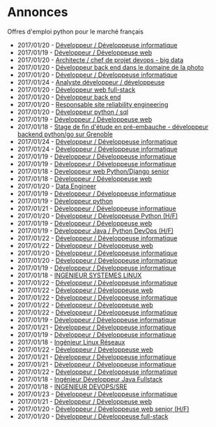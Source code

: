 # Annonces

Offres d'emploi python pour le marché français

* 2017/01/20 - [Développeur / Développeuse informatique](http://www.pyjobs.fr/jobs/details/4672/developpeur-developpeuse-informatique "Développeur / Développeuse informatique")
* 2017/01/19 - [Développeur / Développeuse web](http://www.pyjobs.fr/jobs/details/4659/developpeur-developpeuse-web "Développeur / Développeuse web")
* 2017/01/20 - [Architecte / chef de projet devops - big data](http://www.pyjobs.fr/jobs/details/4668/architecte-chef-de-projet-devops-big-data "Architecte / chef de projet devops - big data")
* 2017/01/20 - [Développeur back end dans le domaine de la photo](http://www.pyjobs.fr/jobs/details/4669/developpeur-back-end-dans-le-domaine-de-la-photo "Développeur back end dans le domaine de la photo")
* 2017/01/20 - [Développeur / Développeuse informatique](http://www.pyjobs.fr/jobs/details/4679/developpeur-developpeuse-informatique "Développeur / Développeuse informatique")
* 2017/01/24 - [Analyste développeur / développeuse](http://www.pyjobs.fr/jobs/details/4699/analyste-developpeur-developpeuse "Analyste développeur / développeuse")
* 2017/01/20 - [Développeur web full-stack](http://www.pyjobs.fr/jobs/details/4670/developpeur-web-full-stack "Développeur web full-stack")
* 2017/01/20 - [Développeur back end](http://www.pyjobs.fr/jobs/details/4667/developpeur-back-end "Développeur back end")
* 2017/01/20 - [Responsable site reliability engineering](http://www.pyjobs.fr/jobs/details/4666/responsable-site-reliability-engineering "Responsable site reliability engineering")
* 2017/01/20 - [Développeur python / sql](http://www.pyjobs.fr/jobs/details/4665/developpeur-python-sql "Développeur python / sql")
* 2017/01/19 - [Développeur / Développeuse web](http://www.pyjobs.fr/jobs/details/4657/developpeur-developpeuse-web "Développeur / Développeuse web")
* 2017/01/18 - [Stage de fin d'étude en pré-embauche - développeur backend python/go sur Grenoble](http://www.pyjobs.fr/jobs/details/4649/stage-de-fin-detude-en-pre-embauche-developpeur-backend-python-go-sur-grenoble "Stage de fin d'étude en pré-embauche - développeur backend python/go sur Grenoble")
* 2017/01/24 - [Développeur / Développeuse informatique](http://www.pyjobs.fr/jobs/details/4698/developpeur-developpeuse-informatique "Développeur / Développeuse informatique")
* 2017/01/24 - [Développeur / Développeuse informatique](http://www.pyjobs.fr/jobs/details/4697/developpeur-developpeuse-informatique "Développeur / Développeuse informatique")
* 2017/01/19 - [Développeur / Développeuse informatique](http://www.pyjobs.fr/jobs/details/4656/developpeur-developpeuse-informatique "Développeur / Développeuse informatique")
* 2017/01/19 - [Développeur / Développeuse informatique](http://www.pyjobs.fr/jobs/details/4658/developpeur-developpeuse-informatique "Développeur / Développeuse informatique")
* 2017/01/18 - [Developpeur web Python/Django senior](http://www.pyjobs.fr/jobs/details/4647/developpeur-web-python-django-senior "Developpeur web Python/Django senior")
* 2017/01/18 - [Développeur / Développeuse web](http://www.pyjobs.fr/jobs/details/4635/developpeur-developpeuse-web "Développeur / Développeuse web")
* 2017/01/20 - [Data Engineer](http://www.pyjobs.fr/jobs/details/4678/data-engineer "Data Engineer")
* 2017/01/19 - [Développeur / Développeuse informatique](http://www.pyjobs.fr/jobs/details/4655/developpeur-developpeuse-informatique "Développeur / Développeuse informatique")
* 2017/01/19 - [Développeur python](http://www.pyjobs.fr/jobs/details/4664/developpeur-python "Développeur python")
* 2017/01/21 - [Développeur / Développeuse informatique](http://www.pyjobs.fr/jobs/details/4684/developpeur-developpeuse-informatique "Développeur / Développeuse informatique")
* 2017/01/20 - [Développeur / Développeuse Python (H/F)](http://www.pyjobs.fr/jobs/details/4677/developpeur-developpeuse-python-h-f "Développeur / Développeuse Python (H/F)")
* 2017/01/19 - [Développeur / Développeuse web](http://www.pyjobs.fr/jobs/details/4654/developpeur-developpeuse-web "Développeur / Développeuse web")
* 2017/01/19 - [Développeur Java / Python DevOps (H/F)](http://www.pyjobs.fr/jobs/details/4663/developpeur-java-python-devops-h-f "Développeur Java / Python DevOps (H/F)")
* 2017/01/22 - [Développeur / Développeuse informatique](http://www.pyjobs.fr/jobs/details/4693/developpeur-developpeuse-informatique "Développeur / Développeuse informatique")
* 2017/01/22 - [Développeur / Développeuse web](http://www.pyjobs.fr/jobs/details/4692/developpeur-developpeuse-web "Développeur / Développeuse web")
* 2017/01/20 - [Développeur / Développeuse informatique](http://www.pyjobs.fr/jobs/details/4675/developpeur-developpeuse-informatique "Développeur / Développeuse informatique")
* 2017/01/20 - [Développeur / Développeuse informatique](http://www.pyjobs.fr/jobs/details/4676/developpeur-developpeuse-informatique "Développeur / Développeuse informatique")
* 2017/01/19 - [Développeur / Développeuse informatique](http://www.pyjobs.fr/jobs/details/4662/developpeur-developpeuse-informatique "Développeur / Développeuse informatique")
* 2017/01/18 - [INGENIEUR SYSTEMES LINUX](http://www.pyjobs.fr/jobs/details/4653/ingenieur-systemes-linux "INGENIEUR SYSTEMES LINUX")
* 2017/01/22 - [Développeur / Développeuse informatique](http://www.pyjobs.fr/jobs/details/4691/developpeur-developpeuse-informatique "Développeur / Développeuse informatique")
* 2017/01/22 - [Développeur / Développeuse web](http://www.pyjobs.fr/jobs/details/4688/developpeur-developpeuse-web "Développeur / Développeuse web")
* 2017/01/22 - [Développeur / Développeuse informatique](http://www.pyjobs.fr/jobs/details/4689/developpeur-developpeuse-informatique "Développeur / Développeuse informatique")
* 2017/01/22 - [Développeur / Développeuse web](http://www.pyjobs.fr/jobs/details/4690/developpeur-developpeuse-web "Développeur / Développeuse web")
* 2017/01/22 - [Développeur / Développeuse informatique](http://www.pyjobs.fr/jobs/details/4687/developpeur-developpeuse-informatique "Développeur / Développeuse informatique")
* 2017/01/19 - [Développeur / Développeuse informatique](http://www.pyjobs.fr/jobs/details/4660/developpeur-developpeuse-informatique "Développeur / Développeuse informatique")
* 2017/01/21 - [Développeur / Développeuse informatique](http://www.pyjobs.fr/jobs/details/4683/developpeur-developpeuse-informatique "Développeur / Développeuse informatique")
* 2017/01/19 - [Développeur / Développeuse informatique](http://www.pyjobs.fr/jobs/details/4661/developpeur-developpeuse-informatique "Développeur / Développeuse informatique")
* 2017/01/18 - [Ingénieur Linux Réseaux](http://www.pyjobs.fr/jobs/details/4651/ingenieur-linux-reseaux "Ingénieur Linux Réseaux")
* 2017/01/22 - [Développeur / Développeuse web](http://www.pyjobs.fr/jobs/details/4686/developpeur-developpeuse-web "Développeur / Développeuse web")
* 2017/01/21 - [Développeur / Développeuse informatique](http://www.pyjobs.fr/jobs/details/4681/developpeur-developpeuse-informatique "Développeur / Développeuse informatique")
* 2017/01/21 - [Développeur / Développeuse informatique](http://www.pyjobs.fr/jobs/details/4682/developpeur-developpeuse-informatique "Développeur / Développeuse informatique")
* 2017/01/22 - [Développeur / Développeuse informatique](http://www.pyjobs.fr/jobs/details/4685/developpeur-developpeuse-informatique "Développeur / Développeuse informatique")
* 2017/01/18 - [Ingénieur Développeur Java Fullstack](http://www.pyjobs.fr/jobs/details/4652/ingenieur-developpeur-java-fullstack "Ingénieur Développeur Java Fullstack")
* 2017/01/18 - [INGENIEUR DEVOPS/SRE](http://www.pyjobs.fr/jobs/details/4650/ingenieur-devops-sre "INGENIEUR DEVOPS/SRE")
* 2017/01/23 - [Développeur / Développeuse informatique](http://www.pyjobs.fr/jobs/details/4696/developpeur-developpeuse-informatique "Développeur / Développeuse informatique")
* 2017/01/21 - [Développeur / Développeuse web](http://www.pyjobs.fr/jobs/details/4680/developpeur-developpeuse-web "Développeur / Développeuse web")
* 2017/01/20 - [Développeur / Développeuse web senior (H/F)](http://www.pyjobs.fr/jobs/details/4674/developpeur-developpeuse-web-senior-h-f "Développeur / Développeuse web senior (H/F)")
* 2017/01/20 - [Développeur / Développeuse full-stack](http://www.pyjobs.fr/jobs/details/4673/developpeur-developpeuse-full-stack "Développeur / Développeuse full-stack")

